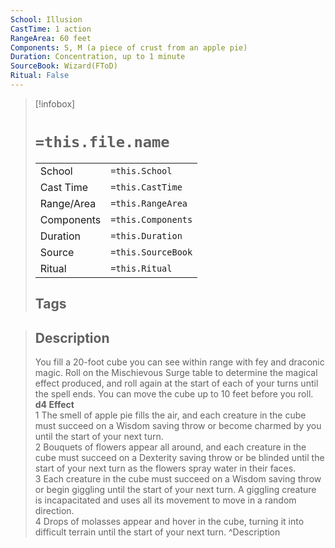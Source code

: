 ```yaml
---
School: Illusion
CastTime: 1 action
RangeArea: 60 feet
Components: S, M (a piece of crust from an apple pie)
Duration: Concentration, up to 1 minute
SourceBook: Wizard(FToD)
Ritual: False
---
```

> [!infobox]
>
> # `=this.file.name`
> |            |                    |
> | ---------- | ------------------ |
> | School     | `=this.School`     |
> | Cast Time  | `=this.CastTime`   |
> | Range/Area | `=this.RangeArea`  |
> | Components | `=this.Components` |
> | Duration   | `=this.Duration`   |
> | Source     | `=this.SourceBook` |
> | Ritual     | `=this.Ritual`     |
>## Tags
>

> ## Description
> You fill a 20-foot cube you can see within range with fey and draconic magic. Roll on the Mischievous Surge table to determine the magical effect produced, and roll again at the start of each of your turns until the spell ends. You can move the cube up to 10 feet before you roll.<br><b>d4 Effect</b><br>1 The smell of apple pie fills the air, and each creature in the cube must succeed on a Wisdom saving throw or become charmed by you until the start of your next turn.<br>2 Bouquets of flowers appear all around, and each creature in the cube must succeed on a Dexterity saving throw or be blinded until the start of your next turn as the flowers spray water in their faces.<br>3 Each creature in the cube must succeed on a Wisdom saving throw or begin giggling until the start of your next turn. A giggling creature is incapacitated and uses all its movement to move in a random direction.<br>4 Drops of molasses appear and hover in the cube, turning it into difficult terrain until the start of your next turn.
> ^Description